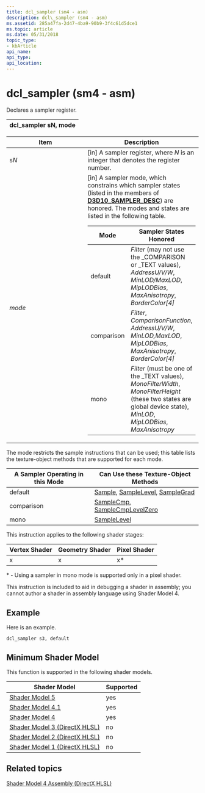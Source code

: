```yaml
---
title: dcl_sampler (sm4 - asm)
description: dcl\_sampler (sm4 - asm)
ms.assetid: 285a47fa-2d47-4ba9-90b9-3f4c61d5dce1
ms.topic: article
ms.date: 05/31/2018
topic_type: 
- kbArticle
api_name: 
api_type: 
api_location: 
---
```


# dcl\_sampler (sm4 - asm)

Declares a sampler register.



| dcl\_sampler sN, mode |
|-----------------------|



 



<table>
<colgroup>
<col style="width: 50%" />
<col style="width: 50%" />
</colgroup>
<thead>
<tr class="header">
<th>Item</th>
<th>Description</th>
</tr>
</thead>
<tbody>
<tr class="odd">
<td><span id="sN"></span><span id="sn"></span><span id="SN"></span>s<em>N</em><br/></td>
<td>[in] A sampler register, where <em>N</em> is an integer that denotes the register number.<br/></td>
</tr>
<tr class="even">
<td><span id="mode"></span><span id="MODE"></span><em>mode</em><br/></td>
<td>[in] A sampler mode, which constrains which sampler states (listed in the members of <a href="https://docs.microsoft.com/windows/desktop/api/d3d10/ns-d3d10-d3d10_sampler_desc"><strong>D3D10_SAMPLER_DESC</strong></a>) are honored. The modes and states are listed in the following table.<br/> 
<table>
<thead>
<tr class="header">
<th>Mode</th>
<th>Sampler States Honored</th>
</tr>
</thead>
<tbody>
<tr class="odd">
<td>default</td>
<td><em>Filter</em> (may not use the _COMPARISON or _TEXT values), <em>AddressU/V/W</em>, <em>MinLOD/MaxLOD</em>, <em>MipLODBias</em>, <em>MaxAnisotropy</em>, <em>BorderColor[4]</em></td>
</tr>
<tr class="even">
<td>comparison</td>
<td><em>Filter</em>, <em>ComparisonFunction</em>, <em>AddressU/V/W</em>, <em>MinLOD,MaxLOD</em>, <em>MipLODBias</em>, <em>MaxAnisotropy</em>, <em>BorderColor[4]</em></td>
</tr>
<tr class="odd">
<td>mono</td>
<td><em>Filter</em> (must be one of the _TEXT values), <em>MonoFilterWidth</em>, <em>MonoFilterHeight</em> (these two states are global device state), <em>MinLOD</em>, <em>MipLODBias</em>, <em>MaxAnisotropy</em></td>
</tr>
</tbody>
</table>

<p> </p></td>
</tr>
</tbody>
</table>



 

The mode restricts the sample instructions that can be used; this table lists the texture-object methods that are supported for each mode.



| A Sampler Operating in this Mode | Can Use these Texture-Object Methods                                                                                                           |
|----------------------------------|------------------------------------------------------------------------------------------------------------------------------------------------|
| default                          | [Sample](dx-graphics-hlsl-to-sample.md), [SampleLevel](dx-graphics-hlsl-to-samplelevel.md), [SampleGrad](dx-graphics-hlsl-to-samplegrad.md) |
| comparison                       | [SampleCmp](dx-graphics-hlsl-to-samplecmp.md), [SampleCmpLevelZero](dx-graphics-hlsl-to-samplecmplevelzero.md)                               |
| mono                             | [SampleLevel](dx-graphics-hlsl-to-samplelevel.md)                                                                                             |



 

This instruction applies to the following shader stages:



| Vertex Shader | Geometry Shader | Pixel Shader |
|---------------|-----------------|--------------|
| x             | x               | x\*          |



 

\* - Using a sampler in mono mode is supported only in a pixel shader.

This instruction is included to aid in debugging a shader in assembly; you cannot author a shader in assembly language using Shader Model 4.

## Example

Here is an example.


```
dcl_sampler s3, default
```



## Minimum Shader Model

This function is supported in the following shader models.



| Shader Model                                              | Supported |
|-----------------------------------------------------------|-----------|
| [Shader Model 5](d3d11-graphics-reference-sm5.md)        | yes       |
| [Shader Model 4.1](dx-graphics-hlsl-sm4.md)              | yes       |
| [Shader Model 4](dx-graphics-hlsl-sm4.md)                | yes       |
| [Shader Model 3 (DirectX HLSL)](dx-graphics-hlsl-sm3.md) | no        |
| [Shader Model 2 (DirectX HLSL)](dx-graphics-hlsl-sm2.md) | no        |
| [Shader Model 1 (DirectX HLSL)](dx-graphics-hlsl-sm1.md) | no        |



 

## Related topics

<dl> <dt>

[Shader Model 4 Assembly (DirectX HLSL)](dx-graphics-hlsl-sm4-asm.md)
</dt> </dl>

 

 





